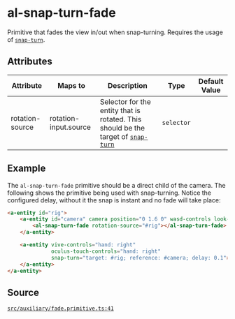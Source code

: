 # al-snap-turn-fade
Primitive that fades the view in/out when snap-turning. Requires the usage of [`snap-turn`](../movement/snap-turn.component.md).

## Attributes
| Attribute | Maps to | Description | Type | Default Value |
|-----------|---------|-------------|------|---------------|
| rotation-source | rotation-input.source | Selector for the entity that is rotated. This should be the target of [`snap-turn`](../movement/snap-turn.component.md) | `selector` |  |



## Example
The `al-snap-turn-fade` primitive should be a direct child of the camera. The following shows
the primitive being used with snap-turning. Notice the configured delay, without it the snap
is instant and no fade will take place:
```HTML
<a-entity id="rig">
    <a-entity id="camera" camera position="0 1.6 0" wasd-controls look-controls>
        <al-snap-turn-fade rotation-source="#rig"></al-snap-turn-fade>
    </a-entity>

    <a-entity vive-controls="hand: right"
              oculus-touch-controls="hand: right"
              snap-turn="target: #rig; reference: #camera; delay: 0.1">
    </a-entity>
</a-entity>
```


## Source
[`src/auxiliary/fade.primitive.ts:41`](https://github.com/mrxz/aframe-locomotion/blob/2a47dd0/src/auxiliary/fade.primitive.ts#L41)
